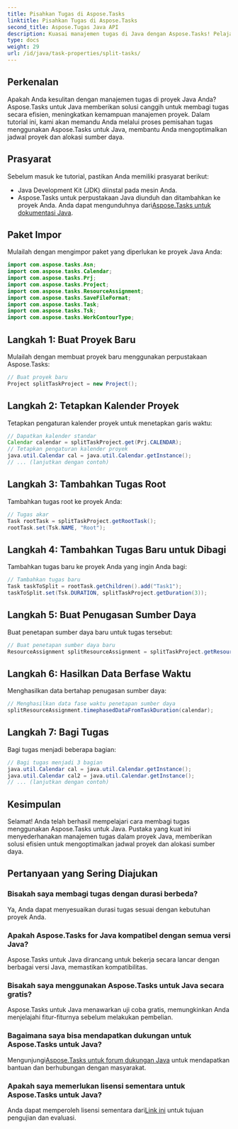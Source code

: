 ```yaml
---
title: Pisahkan Tugas di Aspose.Tasks
linktitle: Pisahkan Tugas di Aspose.Tasks
second_title: Aspose.Tugas Java API
description: Kuasai manajemen tugas di Java dengan Aspose.Tasks! Pelajari cara membagi tugas secara efisien untuk jadwal proyek yang optimal. Unduh sekarang!
type: docs
weight: 29
url: /id/java/task-properties/split-tasks/
---
```

## Perkenalan
Apakah Anda kesulitan dengan manajemen tugas di proyek Java Anda? Aspose.Tasks untuk Java memberikan solusi canggih untuk membagi tugas secara efisien, meningkatkan kemampuan manajemen proyek. Dalam tutorial ini, kami akan memandu Anda melalui proses pemisahan tugas menggunakan Aspose.Tasks untuk Java, membantu Anda mengoptimalkan jadwal proyek dan alokasi sumber daya.
## Prasyarat
Sebelum masuk ke tutorial, pastikan Anda memiliki prasyarat berikut:
- Java Development Kit (JDK) diinstal pada mesin Anda.
-  Aspose.Tasks untuk perpustakaan Java diunduh dan ditambahkan ke proyek Anda. Anda dapat mengunduhnya dari[Aspose.Tasks untuk dokumentasi Java](https://reference.aspose.com/tasks/java/).
## Paket Impor
Mulailah dengan mengimpor paket yang diperlukan ke proyek Java Anda:
```java
import com.aspose.tasks.Asn;
import com.aspose.tasks.Calendar;
import com.aspose.tasks.Prj;
import com.aspose.tasks.Project;
import com.aspose.tasks.ResourceAssignment;
import com.aspose.tasks.SaveFileFormat;
import com.aspose.tasks.Task;
import com.aspose.tasks.Tsk;
import com.aspose.tasks.WorkContourType;
```
## Langkah 1: Buat Proyek Baru
Mulailah dengan membuat proyek baru menggunakan perpustakaan Aspose.Tasks:
```java
// Buat proyek baru
Project splitTaskProject = new Project();
```
## Langkah 2: Tetapkan Kalender Proyek
Tetapkan pengaturan kalender proyek untuk menetapkan garis waktu:
```java
// Dapatkan kalender standar
Calendar calendar = splitTaskProject.get(Prj.CALENDAR);
// Tetapkan pengaturan kalender proyek
java.util.Calendar cal = java.util.Calendar.getInstance();
// ... (lanjutkan dengan contoh)
```
## Langkah 3: Tambahkan Tugas Root
Tambahkan tugas root ke proyek Anda:
```java
// Tugas akar
Task rootTask = splitTaskProject.getRootTask();
rootTask.set(Tsk.NAME, "Root");
```
## Langkah 4: Tambahkan Tugas Baru untuk Dibagi
Tambahkan tugas baru ke proyek Anda yang ingin Anda bagi:
```java
// Tambahkan tugas baru
Task taskToSplit = rootTask.getChildren().add("Task1");
taskToSplit.set(Tsk.DURATION, splitTaskProject.getDuration(3));
```
## Langkah 5: Buat Penugasan Sumber Daya
Buat penetapan sumber daya baru untuk tugas tersebut:
```java
// Buat penetapan sumber daya baru
ResourceAssignment splitResourceAssignment = splitTaskProject.getResourceAssignments().add(taskToSplit, null);
```
## Langkah 6: Hasilkan Data Berfase Waktu
Menghasilkan data bertahap penugasan sumber daya:
```java
// Menghasilkan data fase waktu penetapan sumber daya
splitResourceAssignment.timephasedDataFromTaskDuration(calendar);
```
## Langkah 7: Bagi Tugas
Bagi tugas menjadi beberapa bagian:
```java
// Bagi tugas menjadi 3 bagian
java.util.Calendar cal = java.util.Calendar.getInstance();
java.util.Calendar cal2 = java.util.Calendar.getInstance();
// ... (lanjutkan dengan contoh)
```
## Kesimpulan
Selamat! Anda telah berhasil mempelajari cara membagi tugas menggunakan Aspose.Tasks untuk Java. Pustaka yang kuat ini menyederhanakan manajemen tugas dalam proyek Java, memberikan solusi efisien untuk mengoptimalkan jadwal proyek dan alokasi sumber daya.
## Pertanyaan yang Sering Diajukan
### Bisakah saya membagi tugas dengan durasi berbeda?
Ya, Anda dapat menyesuaikan durasi tugas sesuai dengan kebutuhan proyek Anda.
### Apakah Aspose.Tasks for Java kompatibel dengan semua versi Java?
Aspose.Tasks untuk Java dirancang untuk bekerja secara lancar dengan berbagai versi Java, memastikan kompatibilitas.
### Bisakah saya menggunakan Aspose.Tasks untuk Java secara gratis?
Aspose.Tasks untuk Java menawarkan uji coba gratis, memungkinkan Anda menjelajahi fitur-fiturnya sebelum melakukan pembelian.
### Bagaimana saya bisa mendapatkan dukungan untuk Aspose.Tasks untuk Java?
 Mengunjungi[Aspose.Tasks untuk forum dukungan Java](https://forum.aspose.com/c/tasks/15) untuk mendapatkan bantuan dan berhubungan dengan masyarakat.
### Apakah saya memerlukan lisensi sementara untuk Aspose.Tasks untuk Java?
 Anda dapat memperoleh lisensi sementara dari[Link ini](https://purchase.aspose.com/temporary-license/) untuk tujuan pengujian dan evaluasi.